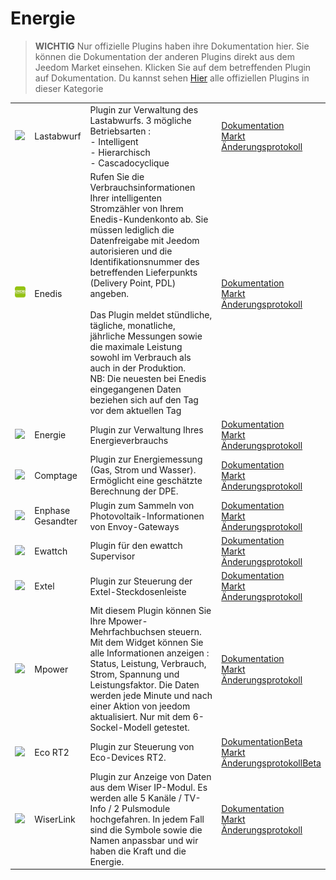 
# Energie


>**WICHTIG**
>Nur offizielle Plugins haben ihre Dokumentation hier. Sie können die Dokumentation der anderen Plugins direkt aus dem Jeedom Market einsehen. Klicken Sie auf dem betreffenden Plugin auf Dokumentation.
>Du kannst sehen [Hier](https://market.jeedom.com/index.php?v=d&p=market&type=plugin&categorie=energy) alle offiziellen Plugins in dieser Kategorie


| | | | |
|--- | --- | --- | ---|
|<img src="delestage/delestage_icon.png" class="pluginLogo" width="100" />|Lastabwurf|Plugin zur Verwaltung des Lastabwurfs. 3 mögliche Betriebsarten : <br>- Intelligent <br>- Hierarchisch <br>- Cascadocyclique|[Dokumentation](delestage/index.md)<br/>[Markt](https://market.jeedom.com/index.php?v=d&p=market_display&id=2616)<br/>[Änderungsprotokoll](delestage/changelog.md)|
|<img src="enedis/enedis_icon.png" class="pluginLogo" width="100" />|Enedis|Rufen Sie die Verbrauchsinformationen Ihrer intelligenten Stromzähler von Ihrem Enedis-Kundenkonto ab. Sie müssen lediglich die Datenfreigabe mit Jeedom autorisieren und die Identifikationsnummer des betreffenden Lieferpunkts (Delivery Point, PDL) angeben. <br/><br/>Das Plugin meldet stündliche, tägliche, monatliche, jährliche Messungen sowie die maximale Leistung sowohl im Verbrauch als auch in der Produktion. <br/>NB: Die neuesten bei Enedis eingegangenen Daten beziehen sich auf den Tag vor dem aktuellen Tag|[Dokumentation](enedis/index.md)<br/>[Markt](https://market.jeedom.com/index.php?v=d&p=market_display&id=4036)<br/>[Änderungsprotokoll](enedis/changelog.md)|
|<img src="energy/energy_icon.png" class="pluginLogo" width="100" />|Energie|Plugin zur Verwaltung Ihres Energieverbrauchs|[Dokumentation](energy/index.md)<br/>[Markt](https://market.jeedom.com/index.php?v=d&p=market_display&id=54)<br/>[Änderungsprotokoll](energy/changelog.md)|
|<img src="energy2/energy2_icon.png" class="pluginLogo" width="100" />|Comptage|Plugin zur Energiemessung (Gas, Strom und Wasser). Ermöglicht eine geschätzte Berechnung der DPE.|[Dokumentation](energy2/index.md)<br/>[Markt](https://market.jeedom.com/index.php?v=d&p=market_display&id=3591)<br/>[Änderungsprotokoll](energy2/changelog.md)|
|<img src="envoy/envoy_icon.png" class="pluginLogo" width="100" />|Enphase Gesandter|Plugin zum Sammeln von Photovoltaik-Informationen von Envoy-Gateways|[Dokumentation](envoy/index.md)<br/>[Markt](https://market.jeedom.com/index.php?v=d&p=market_display&id=3992)<br/>[Änderungsprotokoll](envoy/changelog.md)|
|<img src="ewattch/ewattch_icon.png" class="pluginLogo" width="100" />|Ewattch|Plugin für den ewattch Supervisor|[Dokumentation](ewattch/index.md)<br/>[Markt](https://market.jeedom.com/index.php?v=d&p=market_display&id=1668)<br/>[Änderungsprotokoll](ewattch/changelog.md)|
|<img src="extel/extel_icon.png" class="pluginLogo" width="100" />|Extel|Plugin zur Steuerung der Extel-Steckdosenleiste|[Dokumentation](extel/index.md)<br/>[Markt](https://market.jeedom.com/index.php?v=d&p=market_display&id=2979)<br/>[Änderungsprotokoll](extel/changelog.md)|
|<img src="mpower/mpower_icon.png" class="pluginLogo" width="100" />|Mpower|Mit diesem Plugin können Sie Ihre Mpower-Mehrfachbuchsen steuern. Mit dem Widget können Sie alle Informationen anzeigen : Status, Leistung, Verbrauch, Strom, Spannung und Leistungsfaktor. Die Daten werden jede Minute und nach einer Aktion von jeedom aktualisiert. Nur mit dem 6-Sockel-Modell getestet.|[Dokumentation](mpower/index.md)<br/>[Markt](https://market.jeedom.com/index.php?v=d&p=market_display&id=2181)<br/>[Änderungsprotokoll](mpower/changelog.md)|
|<img src="rt2/rt2_icon.png" class="pluginLogo" width="100" />|Eco RT2|Plugin zur Steuerung von Eco-Devices RT2.|[Dokumentation](rt2/index.md)[Beta](rt2/beta/index.md)<br/>[Markt](https://market.jeedom.com/index.php?v=d&p=market_display&id=2918)<br/>[Änderungsprotokoll](rt2/changelog.md)[Beta](rt2/beta/changelog.md)|
|<img src="wiserlink/wiserlink_icon.png" class="pluginLogo" width="100" />|WiserLink|Plugin zur Anzeige von Daten aus dem Wiser IP-Modul. Es werden alle 5 Kanäle / TV-Info / 2 Pulsmodule hochgefahren. In jedem Fall sind die Symbole sowie die Namen anpassbar und wir haben die Kraft und die Energie.|[Dokumentation](wiserlink/index.md)<br/>[Markt](https://market.jeedom.com/index.php?v=d&p=market_display&id=2938)<br/>[Änderungsprotokoll](wiserlink/changelog.md)|
